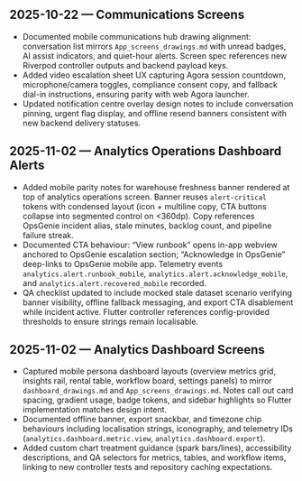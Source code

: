 ## 2025-10-22 — Communications Screens
- Documented mobile communications hub drawing alignment: conversation list mirrors `App_screens_drawings.md` with unread badges, AI assist indicators, and quiet-hour alerts. Screen spec references new Riverpod controller outputs and backend payload keys.
- Added video escalation sheet UX capturing Agora session countdown, microphone/camera toggles, compliance consent copy, and fallback dial-in instructions, ensuring parity with web Agora launcher.
- Updated notification centre overlay design notes to include conversation pinning, urgent flag display, and offline resend banners consistent with new backend delivery statuses.

## 2025-11-02 — Analytics Operations Dashboard Alerts
- Added mobile parity notes for warehouse freshness banner rendered at top of analytics operations screen. Banner reuses `alert-critical` tokens with condensed layout (icon + multiline copy, CTA buttons collapse into segmented control on <360dp). Copy references OpsGenie incident alias, stale minutes, backlog count, and pipeline failure streak.
- Documented CTA behaviour: “View runbook” opens in-app webview anchored to OpsGenie escalation section; “Acknowledge in OpsGenie” deep-links to OpsGenie mobile app. Telemetry events `analytics.alert.runbook_mobile`, `analytics.alert.acknowledge_mobile`, and `analytics.alert.recovered_mobile` recorded.
- QA checklist updated to include mocked stale dataset scenario verifying banner visibility, offline fallback messaging, and export CTA disablement while incident active. Flutter controller references config-provided thresholds to ensure strings remain localisable.
## 2025-11-02 — Analytics Dashboard Screens
- Captured mobile persona dashboard layouts (overview metrics grid, insights rail, rental table, workflow board, settings panels) to mirror `dashboard_drawings.md` and `App_screens_drawings.md`. Notes call out card spacing, gradient usage, badge tokens, and sidebar highlights so Flutter implementation matches design intent.
- Documented offline banner, export snackbar, and timezone chip behaviours including localisation strings, iconography, and telemetry IDs (`analytics.dashboard.metric.view`, `analytics.dashboard.export`).
- Added custom chart treatment guidance (spark bars/lines), accessibility descriptions, and QA selectors for metrics, tables, and workflow items, linking to new controller tests and repository caching expectations.
